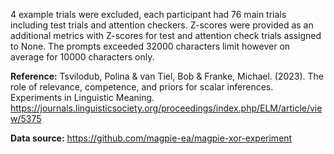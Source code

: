 4 example trials were excluded, each participant had 76 main trials including test trials and attention checkers. Z-scores were provided as an additional metrics with Z-scores for test and attention check trials assigned to None. The prompts exceeded 32000 characters limit however on average for 10000 characters only.

**Reference:**
Tsvilodub, Polina & van Tiel, Bob & Franke, Michael. (2023). The role of relevance, competence, and priors for scalar inferences. Experiments in Linguistic Meaning.
https://journals.linguisticsociety.org/proceedings/index.php/ELM/article/view/5375


**Data source:**
https://github.com/magpie-ea/magpie-xor-experiment
